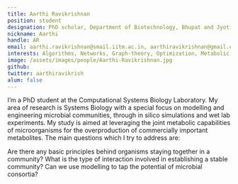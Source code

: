 ```yaml
---
title: Aarthi Ravikrishnan
position: student
designation: PhD scholar, Department of Biotechnology, Bhupat and Jyoti Mehta School of Biosciences
nickname: Aarthi
handle: AR
email: aarthi.ravikrishnan@smail.iitm.ac.in, aarthiravikrishnan@gmail.com
interests: Algorithms, Networks, Graph-theory, Optimization, Metabolic Engineering 
image: /assets/images/people/Aarthi-Ravikrishnan.jpg
github: 
twitter: aarthiravikrish
alum: false
---
```


I’m a PhD student at the Computational Systems Biology Laboratory. My area of research is Systems Biology with a special focus on modelling and engineering microbial communities, through in silico simulations and wet lab experiments. My study is aimed at leveraging the joint metabolic capabilities of microorganisms for the overproduction of commercially important metabolites. The main questions which I try to address are:

Are there any basic principles behind organisms staying together in a community?
What is the type of interaction involved in establishing a stable community?
Can we use modelling to tap the potential of microbial consortia?
